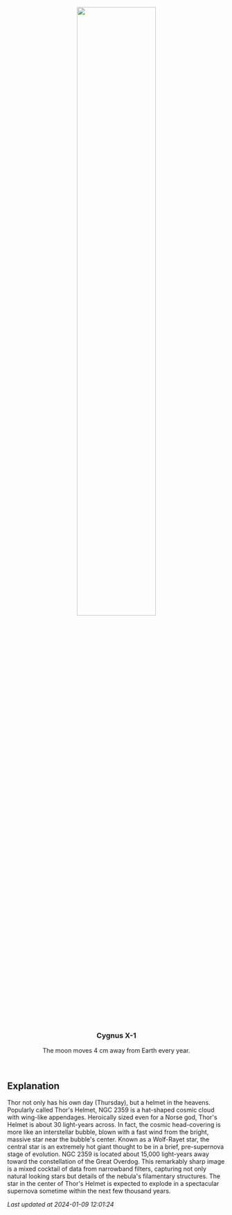 <p align='center'>
    <img src='https://apod.nasa.gov/apod/image/2401/ThorsHelmet_Biswas_960.jpg' width='60%' />
    <h3 align="center">Cygnus X-1</h3>
    <p align="center">The moon moves 4 cm away from Earth every year.</p>
</p>
<br/>

Explanation
--
Thor not only has his own day (Thursday), but a helmet in the heavens.  Popularly called Thor's Helmet, NGC 2359 is a hat-shaped cosmic cloud with wing-like appendages. Heroically sized even for a Norse god, Thor's Helmet is about 30 light-years across. In fact, the cosmic head-covering is more like an interstellar bubble, blown with a fast wind from the bright, massive star near the bubble's center. Known as a Wolf-Rayet star, the central star is an extremely hot giant thought to be in a brief, pre-supernova stage of evolution. NGC 2359 is located about 15,000 light-years away toward the constellation of the Great Overdog. This remarkably sharp image is a mixed cocktail of data from  narrowband filters, capturing not only natural looking stars but details of the nebula's filamentary structures. The star in the center of Thor's Helmet is expected to explode in a spectacular supernova sometime within the next few thousand years.


*Last updated at 2024-01-09 12:01:24*
